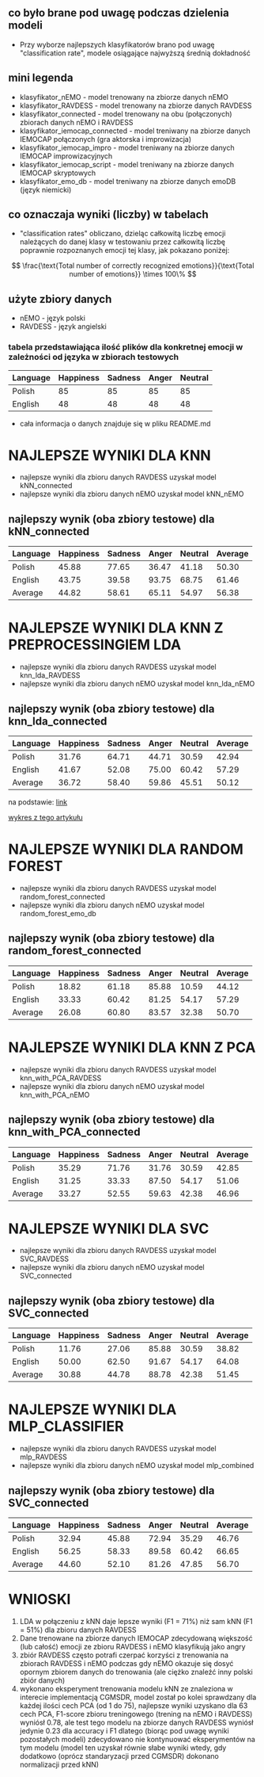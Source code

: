 ## co było brane pod uwagę podczas dzielenia modeli
- Przy wyborze najlepszych klasyfikatorów brano pod uwagę "classification rate", modele osiągające najwyższą średnią dokładność
  
## mini legenda
- klasyfikator_nEMO - model trenowany na zbiorze danych nEMO
- klasyfikator_RAVDESS - model trenowany na zbiorze danych RAVDESS
- klasyfikator_connected - model trenowany na obu (połączonych) zbiorach danych nEMO i RAVDESS
- klasyfikator_iemocap_connected - model treniwany na zbiorze danych IEMOCAP połączonych (gra aktorska i improwizacja)
- klasyfikator_iemocap_impro - model treniwany na zbiorze danych IEMOCAP improwizacyjnych
- klasyfikator_iemocap_script - model treniwany na zbiorze danych IEMOCAP skryptowych
- klasyfikator_emo_db - model treniwany na zbiorze danych emoDB (język niemicki)

## co oznaczaja wyniki (liczby) w tabelach
- "classification rates" obliczano, dzieląc całkowitą liczbę emocji należących do danej klasy w testowaniu przez całkowitą liczbę poprawnie rozpoznanych emocji tej klasy, jak pokazano poniżej:

$$
\frac{\text{Total number of correctly recognized emotions}}{\text{Total number of emotions}} \times 100\%
$$

## użyte zbiory danych
- nEMO - język polski
- RAVDESS - język angielski

### tabela przedstawiająca ilość plików dla konkretnej emocji w zależności od języka w zbiorach testowych
| Language       | Happiness | Sadness | Anger  | Neutral | 
|----------------|------------|---------|--------|---------|
| Polish         | 85     | 85  | 85  | 85   |
| English        | 48      | 48  | 48  |48   |

- cała informacja o danych znajduje się w pliku README.md

# NAJLEPSZE WYNIKI DLA KNN 
- najlepsze wyniki dla zbioru danych RAVDESS uzyskał model kNN_connected
- najlepsze wyniki dla zbioru danych nEMO uzyskał model kNN_nEMO

## najlepszy wynik (oba zbiory testowe) dla kNN_connected
| Language       | Happiness | Sadness | Anger  | Neutral | Average |
|----------------|------------|---------|--------|---------|---------|
| Polish         | 45.88      | 77.65   | 36.47  | 41.18   | 50.30   |
| English        | 43.75      | 39.58   | 93.75  | 68.75   | 61.46   |
| Average        | 44.82      | 58.61   | 65.11  | 54.97   | 56.38   |


# NAJLEPSZE WYNIKI DLA KNN Z PREPROCESSINGIEM LDA
- najlepsze wyniki dla zbioru danych RAVDESS uzyskał model knn_lda_RAVDESS
- najlepsze wyniki dla zbioru danych nEMO uzyskał model knn_lda_nEMO

## najlepszy wynik (oba zbiory testowe) dla knn_lda_connected
| Language       | Happiness | Sadness | Anger  | Neutral | Average |
|----------------|-----------|---------|--------|---------|---------|
| Polish         | 31.76     | 64.71   | 44.71  | 30.59   | 42.94   |
| English        | 41.67     | 52.08   | 75.00  | 60.42   | 57.29   |
| Average        | 36.72     | 58.40   | 59.86  | 45.51   | 50.12   |

na podstawie: [link](https://www.researchgate.net/publication/318009355_Cognitive_Gravity_Model_Based_Semi-Supervised_Dimension_Reduction)

[wykres z tego artykułu](https://www.researchgate.net/figure/Accuracies-on-EmoDB-by-using-different-number-of-training-samples-where-KNN-is-utilized_fig5_318009355) 



# NAJLEPSZE WYNIKI DLA RANDOM FOREST
- najlepsze wyniki dla zbioru danych RAVDESS uzyskał model random_forest_connected
- najlepsze wyniki dla zbioru danych nEMO uzyskał model random_forest_emo_db

## najlepszy wynik (oba zbiory testowe) dla random_forest_connected
| Language       | Happiness | Sadness | Anger  | Neutral | Average |
|----------------|-----------|---------|--------|---------|---------|
| Polish         | 18.82     | 61.18   | 85.88  | 10.59   | 44.12   |
| English        | 33.33     | 60.42   | 81.25  | 54.17   | 57.29   |
| Average        | 26.08     | 60.80   | 83.57  | 32.38   | 50.70   |


# NAJLEPSZE WYNIKI DLA KNN Z PCA
- najlepsze wyniki dla zbioru danych RAVDESS uzyskał model knn_with_PCA_RAVDESS
- najlepsze wyniki dla zbioru danych nEMO uzyskał model knn_with_PCA_nEMO

## najlepszy wynik (oba zbiory testowe) dla knn_with_PCA_connected
| Language       | Happiness | Sadness | Anger  | Neutral | Average |
|----------------|-----------|---------|--------|---------|---------|
| Polish         | 35.29     | 71.76   | 31.76  | 30.59   | 42.85   |
| English        | 31.25     | 33.33   | 87.50  | 54.17   | 51.06   |
| Average        | 33.27     | 52.55   | 59.63  | 42.38   | 46.96   |


# NAJLEPSZE WYNIKI DLA SVC
- najlepsze wyniki dla zbioru danych RAVDESS uzyskał model SVC_RAVDESS
- najlepsze wyniki dla zbioru danych nEMO uzyskał model SVC_connected

## najlepszy wynik (oba zbiory testowe) dla SVC_connected
| Language       | Happiness | Sadness | Anger  | Neutral | Average |
|----------------|-----------|---------|--------|---------|---------|
| Polish         | 11.76     | 27.06   | 85.88  | 30.59   | 38.82   |
| English        | 50.00     | 62.50   | 91.67  | 54.17   | 64.08   |
| Average        | 30.88     | 44.78   | 88.78  | 42.38   | 51.45   |


# NAJLEPSZE WYNIKI DLA MLP_CLASSIFIER
- najlepsze wyniki dla zbioru danych RAVDESS uzyskał model mlp_RAVDESS
- najlepsze wyniki dla zbioru danych nEMO uzyskał model mlp_combined

## najlepszy wynik (oba zbiory testowe) dla SVC_connected
| Language       | Happiness | Sadness | Anger  | Neutral | Average |
|----------------|-----------|---------|--------|---------|---------|
| Polish         | 32.94     | 45.88   | 72.94  | 35.29   | 46.76   |
| English        | 56.25     | 58.33   | 89.58  | 60.42   | 66.65   |
| Average        | 44.60     | 52.10   | 81.26  | 47.85   | 56.70   |


# WNIOSKI
1. LDA w połączeniu z kNN daje lepsze wyniki (F1 = 71%) niż sam kNN (F1 = 51%) dla zbioru danych RAVDESS
2. Dane trenowane na zbiorze danych IEMOCAP zdecydowaną większość (lub całość) emocji ze zbioru RAVDESS i nEMO klasyfikują jako angry
3. zbiór RAVDESS często potrafi czerpać korzyści z trenowania na zbiorach RAVDESS i nEMO podczas gdy nEMO okazuje się dosyć opornym zbiorem danych do trenowania (ale ciężko znaleźć inny polski zbiór danych)
4. wykonano eksperyment trenowania modelu kNN ze znaleziona w interecie implementacją CGMSDR, model został po kolei sprawdzany dla każdej ilości cech PCA (od 1 do 75), najlepsze wyniki uzyskano dla 63 cech PCA, F1-score zbioru treningowego (trening na nEMO i RAVDESS) wyniósł 0.78, ale test tego modelu na zbiorze danych RAVDESS wyniósł jedynie 0.23 dla accuracy i F1 dlatego (biorąc pod uwagę wyniki pozostałych modeli) zdecydowano nie kontynuować eksperymentów na tym modelu (model ten uzyskał równie słabe wyniki wtedy, gdy dodatkowo (oprócz standaryzacji przed CGMSDR) dokonano normalizacji przed kNN)
